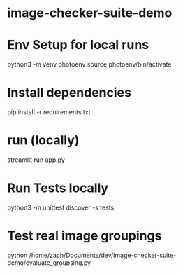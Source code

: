 # image-checker-suite-demo


# Env Setup for local runs
python3 -m venv photoenv
source photoenv/bin/activate


# Install dependencies
pip install -r requirements.txt


# run (locally)
streamlit run app.py


# Run Tests locally
 python3 -m unittest discover -s tests

 
 # Test real image groupings
 python /home/zach/Documents/dev/image-checker-suite-demo/evaluate_groupsing.py
